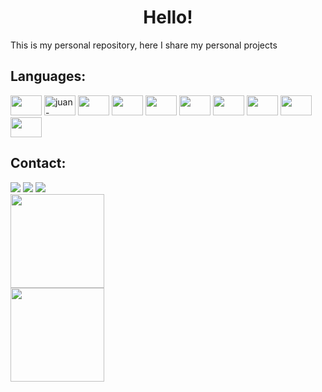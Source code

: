 <h1 style="text-align: center; font-weight: bold">Hello!</h1>

<p>This is my personal repository, here I share my personal projects</p>

<h2 style="font-weight: bold">Languages:</h2>
<img alt="" height="32" width="50" src="https://cdn.simpleicons.org/git/black/white">
<img alt="juan-python" height="32" width="50" src="https://cdn.simpleicons.org/python/black/white"/>
<img alt="" height="32" width="50" src="https://cdn.simpleicons.org/pandas/black/white">
<img alt="" height="32" width="50" src="https://cdn.simpleicons.org/oracle/black/white">
<img alt="" height="32" width="50" src="https://cdn.simpleicons.org/html5/black/white">
<img alt="" height="32" width="50" src="https://cdn.simpleicons.org/css3/black/white">
<img alt="" height="32" width="50" src="https://cdn.simpleicons.org/javascript/black/white">
<img alt="" height="32" width="50" src="https://cdn.simpleicons.org/react/black/white">
<img alt="" height="32" width="50" src="https://cdn.simpleicons.org/next.js/black/white">
<img alt="" height="32" width="50" src="https://cdn.simpleicons.org/tailwindcss/black/white">

<h2 style="font-weight: bold">Contact:</h2>
<img href="mailto:j1108gody@outlook.com" src="https://img.shields.io/badge/Outlook-0078D4?style=for-the-badge&logo=microsoft-outlook&logoColor=white">
<img href="https://www.linkedin.com/in/juan-godoy-316240261/" src="https://img.shields.io/badge/LinkedIn-0077B5?style=for-the-badge&logo=linkedin&logoColor=white">
<img href="https://api.whatsapp.com/send?phone=5511976389402&text=Ol%C3%A1%2C%20vim%20pelo%20seu%20GitHub." src="https://img.shields.io/badge/WhatsApp-25D366?style=for-the-badge&logo=whatsapp&logoColor=white">

<!-- Vizualização de dados e linguagens utilizadas no GitHub -->
<div style="text=align: center">
  <a href="https://github.com/Jixatos">
  <img style="display: flex" height="150em" src="https://github-readme-stats.vercel.app/api?username=Jixatos&show_icons=true&theme=vision-friendly-dark&include_all_commits=true&count_private=true"/>
  <img style="display: flex" height="150em" src="https://github-readme-stats.vercel.app/api/top-langs/?username=Jixatos&layout=compact&langs_count=7&theme=vision-friendly-dark"/>
</div>
